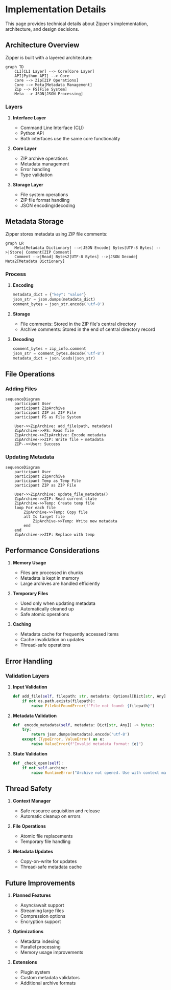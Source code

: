 # Implementation Details

This page provides technical details about Zipper's implementation, architecture, and design decisions.

## Architecture Overview

Zipper is built with a layered architecture:

```mermaid
graph TD
    CLI[CLI Layer] --> Core[Core Layer]
    API[Python API] --> Core
    Core --> Zip[ZIP Operations]
    Core --> Meta[Metadata Management]
    Zip --> FS[File System]
    Meta --> JSON[JSON Processing]
```

### Layers

1. **Interface Layer**
   - Command Line Interface (CLI)
   - Python API
   - Both interfaces use the same core functionality

2. **Core Layer**
   - ZIP archive operations
   - Metadata management
   - Error handling
   - Type validation

3. **Storage Layer**
   - File system operations
   - ZIP file format handling
   - JSON encoding/decoding

## Metadata Storage

Zipper stores metadata using ZIP file comments:

```mermaid
graph LR
    Meta[Metadata Dictionary] -->|JSON Encode| Bytes[UTF-8 Bytes] -->|Store| Comment[ZIP Comment]
    Comment -->|Read| Bytes2[UTF-8 Bytes] -->|JSON Decode| Meta2[Metadata Dictionary]
```

### Process

1. **Encoding**
   ```python
   metadata_dict = {"key": "value"}
   json_str = json.dumps(metadata_dict)
   comment_bytes = json_str.encode('utf-8')
   ```

2. **Storage**
   - File comments: Stored in the ZIP file's central directory
   - Archive comments: Stored in the end of central directory record

3. **Decoding**
   ```python
   comment_bytes = zip_info.comment
   json_str = comment_bytes.decode('utf-8')
   metadata_dict = json.loads(json_str)
   ```

## File Operations

### Adding Files

```mermaid
sequenceDiagram
    participant User
    participant ZipArchive
    participant ZIP as ZIP File
    participant FS as File System

    User->>ZipArchive: add_file(path, metadata)
    ZipArchive->>FS: Read file
    ZipArchive->>ZipArchive: Encode metadata
    ZipArchive->>ZIP: Write file + metadata
    ZIP-->>User: Success
```

### Updating Metadata

```mermaid
sequenceDiagram
    participant User
    participant ZipArchive
    participant Temp as Temp File
    participant ZIP as ZIP File

    User->>ZipArchive: update_file_metadata()
    ZipArchive->>ZIP: Read current state
    ZipArchive->>Temp: Create temp file
    loop For each file
        ZipArchive->>Temp: Copy file
        alt Is target file
            ZipArchive->>Temp: Write new metadata
        end
    end
    ZipArchive->>ZIP: Replace with temp
```

## Performance Considerations

1. **Memory Usage**
   - Files are processed in chunks
   - Metadata is kept in memory
   - Large archives are handled efficiently

2. **Temporary Files**
   - Used only when updating metadata
   - Automatically cleaned up
   - Safe atomic operations

3. **Caching**
   - Metadata cache for frequently accessed items
   - Cache invalidation on updates
   - Thread-safe operations

## Error Handling

### Validation Layers

1. **Input Validation**
   ```python
   def add_file(self, filepath: str, metadata: Optional[Dict[str, Any]] = None):
       if not os.path.exists(filepath):
           raise FileNotFoundError(f"File not found: {filepath}")
   ```

2. **Metadata Validation**
   ```python
   def _encode_metadata(self, metadata: Dict[str, Any]) -> bytes:
       try:
           return json.dumps(metadata).encode('utf-8')
       except (TypeError, ValueError) as e:
           raise ValueError(f"Invalid metadata format: {e}")
   ```

3. **State Validation**
   ```python
   def _check_open(self):
       if not self.archive:
           raise RuntimeError("Archive not opened. Use with context manager.")
   ```

## Thread Safety

1. **Context Manager**
   - Safe resource acquisition and release
   - Automatic cleanup on errors

2. **File Operations**
   - Atomic file replacements
   - Temporary file handling

3. **Metadata Updates**
   - Copy-on-write for updates
   - Thread-safe metadata cache

## Future Improvements

1. **Planned Features**
   - Async/await support
   - Streaming large files
   - Compression options
   - Encryption support

2. **Optimizations**
   - Metadata indexing
   - Parallel processing
   - Memory usage improvements

3. **Extensions**
   - Plugin system
   - Custom metadata validators
   - Additional archive formats 